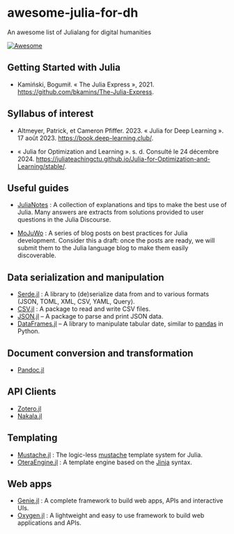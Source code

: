 # awesome-julia-for-dh
An awesome list of Julialang for digital humanities

[![Awesome](https://awesome.re/badge-flat2.svg)](https://awesome.re)

## Getting Started with Julia
- Kamiński, Bogumił. « The Julia Express », 2021. https://github.com/bkamins/The-Julia-Express.

## Syllabus of interest

- Altmeyer, Patrick, et Cameron Pfiffer. 2023. « Julia for Deep Learning ». 17 août 2023. https://book.deep-learning.club/.

- « Julia for Optimization and Learning ». s. d. Consulté le 24 décembre 2024. https://juliateachingctu.github.io/Julia-for-Optimization-and-Learning/stable/.

## Useful guides

- [JuliaNotes](https://m3g.github.io/JuliaNotes.jl/stable/) : A collection of explanations and tips to make the best use of Julia. Many answers are extracts from solutions provided to user questions in the Julia Discourse.

- [MoJuWo](https://modernjuliaworkflows.org) : A series of blog posts on best practices for Julia development. Consider this a draft: once the posts are ready, we will submit them to the Julia language blog to make them easily discoverable.

## Data serialization and manipulation
- [Serde.jl](https://github.com/bhftbootcamp/Serde.jl) : A library to (de)serialize data from and to various formats (JSON, TOML, XML, CSV, YAML, Query).
- [CSV.jl](https://github.com/JuliaData/CSV.jl) : A package to read and write CSV files.
- [JSON.jl](https://github.com/JuliaIO/JSON.jl) – A package to parse and print JSON data.
- [DataFrames.jl](https://github.com/JuliaData/DataFrames.jl) – A library to manipulate tabular date, similar to [pandas](https://pandas.pydata.org/) in Python.

## Document conversion and transformation
- [Pandoc.jl](https://github.com/kdheepak/Pandoc.jl)

## API Clients
- [Zotero.jl](https://github.com/theogf/Zotero.jl)
- [Nakala.jl](https://github.com/sardinecan/Nakala.jl)

## Templating
- [Mustache.jl](https://github.com/jverzani/Mustache.jl) : The logic-less [mustache](https://mustache.github.io/) template system for Julia.
- [OteraEngine.jl](https://github.com/MommaWatasu/OteraEngine.jl) : A template engine based on the [Jinja](https://jinja.palletsprojects.com) syntax.

## Web apps
- [Genie.jl](https://github.com/GenieFramework/Genie.jl) :
A complete framework to build web apps, APIs and interactive UIs.
- [Oxygen.jl](https://github.com/OxygenFramework/Oxygen.jl) : A lightweight and easy to use framework to build web applications and APIs.
